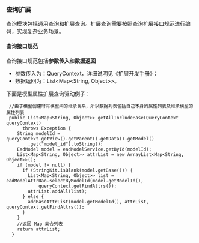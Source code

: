 ### 查询扩展

查询模块包括通用查询和扩展查询。扩展查询需要按照查询扩展接口规范进行编码，实现复杂业务场景。

#### 查询接口规范

查询接口规范包括**参数传入**和**数据返回**
- 参数传入为：QueryContext，详细说明见《扩展开发手册》；
- 数据返回为：List<Map<String, Object>>。

下面是模型属性扩展查询驱动例子：

```
 //由于模型创建时有模型间的继承关系，所以数据列表包括自己本身的属性列表及继承模型的属性列表
 public List<Map<String, Object>> getAllIncludeBase(QueryContext queryContext)
      throws Exception {
    String modelId = queryContext.getView().getParent().getData().getModel()
        .get("model_id").toString();
    EadModel model = eadModelService.getById(modelId);
    List<Map<String, Object>> attrList = new ArrayList<Map<String, Object>>();
    if (model != null) {
      if (StringKit.isBlank(model.getBase())) {
        List<Map<String, Object>> list = eadModelAttrDao.selectByModelId(model.getModelId(), 
            queryContext.getFindAttrs());
        attrList.addAll(list);
      } else {
        addBaseAttrList(model.getModelId(), attrList, queryContext.getFindAttrs());
      }
    }
    //返回 Map 集合列表
    return attrList;
  }

```
